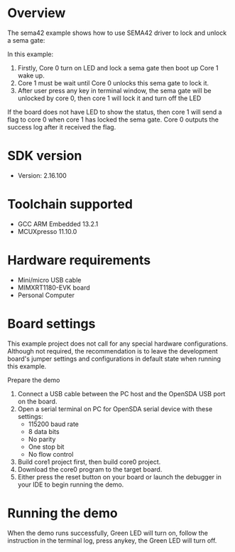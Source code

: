 Overview
========
The sema42 example shows how to use SEMA42 driver to lock and unlock a sema gate:

In this example:
1. Firstly, Core 0 turn on LED  and lock a sema gate then boot up Core 1 wake up.
2. Core 1 must be wait until Core 0 unlocks this sema gate to lock it.
3. After user press any key in terminal window, the sema gate will be unlocked by core 0,
then core 1 will lock it and turn off the LED

If the board does not have LED to show the status, then core 1 will send a flag
to core 0 when core 1 has locked the sema gate. Core 0 outputs the success log
after it received the flag.

SDK version
===========
- Version: 2.16.100

Toolchain supported
===================
- GCC ARM Embedded  13.2.1
- MCUXpresso  11.10.0

Hardware requirements
=====================
- Mini/micro USB cable
- MIMXRT1180-EVK board
- Personal Computer

Board settings
==============
This example project does not call for any special hardware configurations.
Although not required, the recommendation is to leave the development board's jumper settings
and configurations in default state when running this example.

Prepare the demo
1.  Connect a USB cable between the PC host and the OpenSDA USB port on the board.
2.  Open a serial terminal on PC for OpenSDA serial device with these settings:
    - 115200 baud rate
    - 8 data bits
    - No parity
    - One stop bit
    - No flow control
3.  Build core1 project first, then build core0 project.
4.  Download the core0 program to the target board.
5.  Either press the reset button on your board or launch the debugger in your IDE to begin running the demo.

Running the demo
================
When the demo runs successfully, Green LED will turn on, follow the instruction
in the terminal log, press anykey, the Green LED will turn off.

